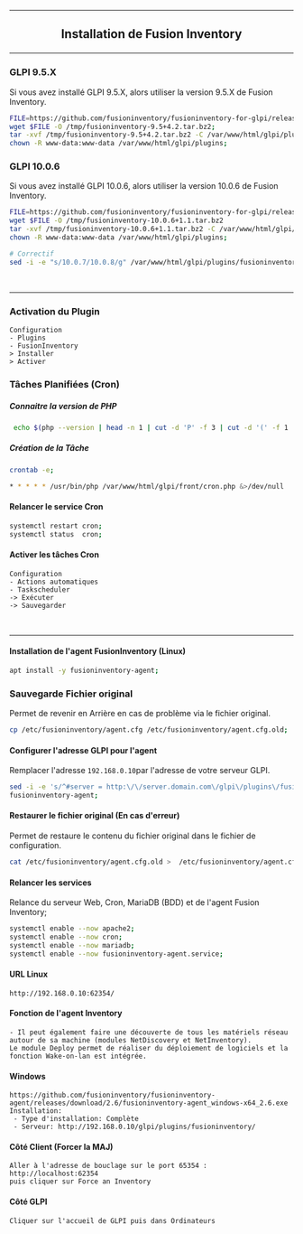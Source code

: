 -------------------------------------------------------------------------------------------------------------------------------------------------------------------------------------------------
## <p align='center'> Installation de Fusion Inventory </p>

-------------------------------------------------------------------------------------------------------------------------------------------------------------------------------------------------
### GLPI 9.5.X
Si vous avez installé GLPI 9.5.X, alors utiliser la version 9.5.X de Fusion Inventory.
```bash
FILE=https://github.com/fusioninventory/fusioninventory-for-glpi/releases/download/glpi9.5%2B4.2/fusioninventory-9.5+4.2.tar.bz2
wget $FILE -O /tmp/fusioninventory-9.5+4.2.tar.bz2;
tar -xvf /tmp/fusioninventory-9.5+4.2.tar.bz2 -C /var/www/html/glpi/plugins;
chown -R www-data:www-data /var/www/html/glpi/plugins;
```
### GLPI 10.0.6
Si vous avez installé GLPI 10.0.6, alors utiliser la version 10.0.6 de Fusion Inventory.
```bash
FILE=https://github.com/fusioninventory/fusioninventory-for-glpi/releases/download/glpi10.0.6%2B1.1/fusioninventory-10.0.6+1.1.tar.bz2 
wget $FILE -O /tmp/fusioninventory-10.0.6+1.1.tar.bz2
tar -xvf /tmp/fusioninventory-10.0.6+1.1.tar.bz2 -C /var/www/html/glpi/plugins;
chown -R www-data:www-data /var/www/html/glpi/plugins;

# Correctif
sed -i -e "s/10.0.7/10.0.8/g" /var/www/html/glpi/plugins/fusioninventory/setup.php
```



<br />

-------------------------------------------------------------------------------------------------------------------------------------------------------------------------------------------------
### Activation du Plugin
```
Configuration 
- Plugins 
- FusionInventory 
> Installer 
> Activer
```
### Tâches Planifiées (Cron)
##### Connaitre la version de PHP
```bash
 echo $(php --version | head -n 1 | cut -d 'P' -f 3 | cut -d '(' -f 1 | cut -c 2-4)
```

##### Création de la Tâche
```bash
crontab -e;
```
```bash
* * * * * /usr/bin/php /var/www/html/glpi/front/cron.php &>/dev/null
```

#### Relancer le service Cron
```bash
systemctl restart cron;
systemctl status  cron;
```

#### Activer les tâches Cron 
```
Configuration 
- Actions automatiques
- Taskscheduler
-> Exécuter 
-> Sauvegarder
```
<br />

-------------------------------------------------------------------------------------------------------------------------------------------------------------------------------------------------
#### Installation de l'agent FusionInventory (Linux)
```bash
apt install -y fusioninventory-agent;
```

### Sauvegarde Fichier original
Permet de revenir en Arrière en cas de problème via le fichier original.
```bash
cp /etc/fusioninventory/agent.cfg /etc/fusioninventory/agent.cfg.old;
```

#### Configurer l'adresse GLPI pour l'agent
Remplacer l'adresse `192.168.0.10`par l'adresse de votre serveur GLPI.
```bash
sed -i -e 's/^#server = http:\/\/server.domain.com\/glpi\/plugins\/fusioninventory\//server = http:\/\/192.168.0.10\/glpi\/plugins\/fusioninventory\//' /etc/fusioninventory/agent.cfg
fusioninventory-agent;
```

#### Restaurer le fichier original (En cas d'erreur)
Permet de restaure le contenu du fichier original dans le fichier de configuration.
```bash
cat /etc/fusioninventory/agent.cfg.old >  /etc/fusioninventory/agent.cfg;
```

#### Relancer les services
Relance du serveur Web, Cron, MariaDB (BDD) et de l'agent Fusion Inventory;
```bash
systemctl enable --now apache2;
systemctl enable --now cron;
systemctl enable --now mariadb;
systemctl enable --now fusioninventory-agent.service;
```

#### URL Linux
```
http://192.168.0.10:62354/
```


#### Fonction de l'agent Inventory
```
- Il peut également faire une découverte de tous les matériels réseau autour de sa machine (modules NetDiscovery et NetInventory). 
Le module Deploy permet de réaliser du déploiement de logiciels et la fonction Wake-on-lan est intégrée.
```

#### Windows
```
https://github.com/fusioninventory/fusioninventory-agent/releases/download/2.6/fusioninventory-agent_windows-x64_2.6.exe
Installation:
 - Type d'installation: Complète
 - Serveur: http://192.168.0.10/glpi/plugins/fusioninventory/
 ```

#### Côté Client (Forcer la MAJ)
```
Aller à l'adresse de bouclage sur le port 65354 : http://localhost:62354
puis cliquer sur Force an Inventory
```

#### Côté GLPI
```
Cliquer sur l'accueil de GLPI puis dans Ordinateurs
```
